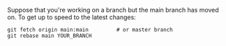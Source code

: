 Suppose that you're working on a branch but the main branch has moved on. To get up to speed to the latest changes:

```
git fetch origin main:main         # or master branch 
git rebase main YOUR_BRANCH
```
